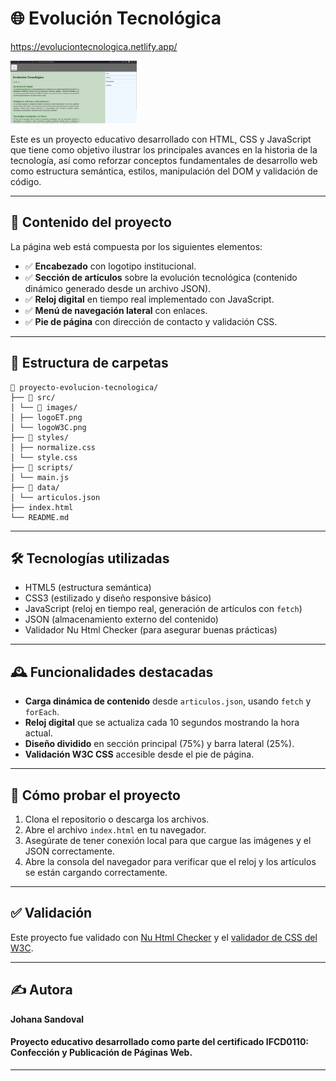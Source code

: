 # 🌐 Evolución Tecnológica

https://evoluciontecnologica.netlify.app/

<img height=100px src="./src/images/page.png">

Este es un proyecto educativo desarrollado con HTML, CSS y JavaScript que tiene como objetivo ilustrar los principales avances en la historia de la tecnología, así como reforzar conceptos fundamentales de desarrollo web como estructura semántica, estilos, manipulación del DOM y validación de código.

---

## 📌 Contenido del proyecto

La página web está compuesta por los siguientes elementos:

- ✅ **Encabezado** con logotipo institucional.
- ✅ **Sección de artículos** sobre la evolución tecnológica (contenido dinámico generado desde un archivo JSON).
- ✅ **Reloj digital** en tiempo real implementado con JavaScript.
- ✅ **Menú de navegación lateral** con enlaces.
- ✅ **Pie de página** con dirección de contacto y validación CSS.

---

## 🧱 Estructura de carpetas
```
📁 proyecto-evolucion-tecnologica/
├── 📁 src/
│ └── 📁 images/
│ ├── logoET.png
│ └── logoW3C.png
├── 📁 styles/
│ ├── normalize.css
│ └── style.css
├── 📁 scripts/
│ └── main.js
├── 📁 data/
│ └── articulos.json
├── index.html
└── README.md
```

---

## 🛠️ Tecnologías utilizadas

- HTML5 (estructura semántica)
- CSS3 (estilizado y diseño responsive básico)
- JavaScript (reloj en tiempo real, generación de artículos con `fetch`)
- JSON (almacenamiento externo del contenido)
- Validador Nu Html Checker (para asegurar buenas prácticas)

---

## 🕰️ Funcionalidades destacadas

- **Carga dinámica de contenido** desde `articulos.json`, usando `fetch` y `forEach`.
- **Reloj digital** que se actualiza cada 10 segundos mostrando la hora actual.
- **Diseño dividido** en sección principal (75%) y barra lateral (25%).
- **Validación W3C CSS** accesible desde el pie de página.

---

## 🧪 Cómo probar el proyecto

1. Clona el repositorio o descarga los archivos.
2. Abre el archivo `index.html` en tu navegador.
3. Asegúrate de tener conexión local para que cargue las imágenes y el JSON correctamente.
4. Abre la consola del navegador para verificar que el reloj y los artículos se están cargando correctamente.

---

## ✅ Validación

Este proyecto fue validado con [Nu Html Checker](https://validator.w3.org/nu/) y el [validador de CSS del W3C](http://jigsaw.w3.org/css-validator/).

---

## ✍️ Autora
**Johana Sandoval**  
#### Proyecto educativo desarrollado como parte del certificado IFCD0110: Confección y Publicación de Páginas Web.
---
